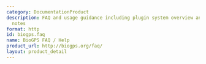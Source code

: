 ```yaml
---
category: DocumentationProduct
description: FAQ and usage guidance including plugin system overview and data interpretation
  notes
format: http
id: biogps.faq
name: BioGPS FAQ / Help
product_url: http://biogps.org/faq/
layout: product_detail
---
```

